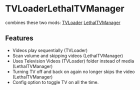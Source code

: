 # TVLoaderLethalTVManager
combines these two mods: 
[TVLoader](https://thunderstore.io/c/lethal-company/p/Rattenbonkers/TVLoader/)
[LethalTVManager](https://thunderstore.io/c/lethal-company/p/Bushwacc/LethalTVManager/)
## Features
- Videos play sequentially (TVLoader)  
- Scan volume and skipping videos (LethalTVManager)
- Uses Television Videos (TVLoader) folder instead of media (LethalTVManager)
- Turning TV off and back on again no longer skips the video (LethalTVManager)
- Config option to toggle TV on all the time.
